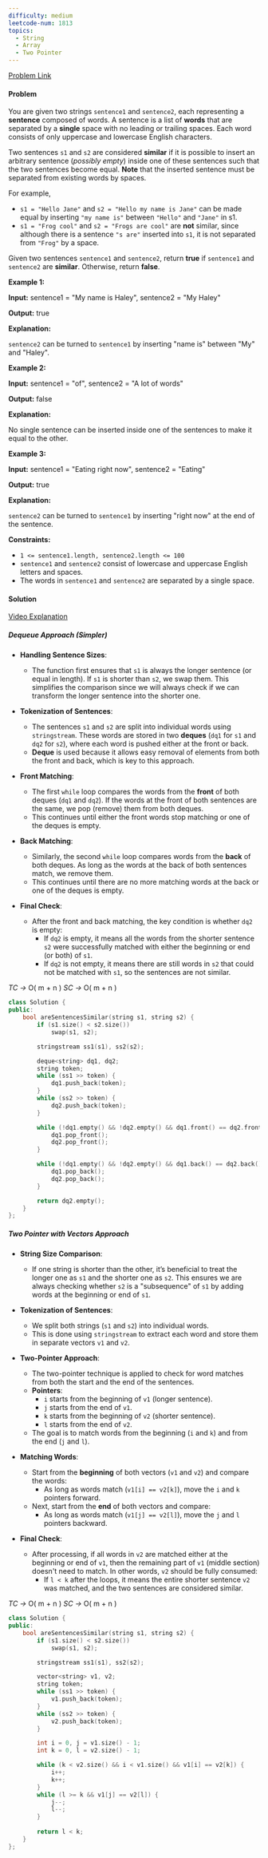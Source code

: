 ```yaml
---
difficulty: medium
leetcode-num: 1813
topics:
  - String
  - Array
  - Two Pointer
---
```

[Problem Link](https://leetcode.com/problems/sentence-similarity-iii/)

#### Problem
You are given two strings `sentence1` and `sentence2`, each representing a **sentence** composed of words. A sentence is a list of **words** that are separated by a **single** space with no leading or trailing spaces. Each word consists of only uppercase and lowercase English characters.

Two sentences `s1` and `s2` are considered **similar** if it is possible to insert an arbitrary sentence (_possibly empty_) inside one of these sentences such that the two sentences become equal. **Note** that the inserted sentence must be separated from existing words by spaces.

For example,

- `s1 = "Hello Jane"` and `s2 = "Hello my name is Jane"` can be made equal by inserting `"my name is"` between `"Hello"` and `"Jane"` in s1.
- `s1 = "Frog cool"` and `s2 = "Frogs are cool"` are **not** similar, since although there is a sentence `"s are"` inserted into `s1`, it is not separated from `"Frog"` by a space.

Given two sentences `sentence1` and `sentence2`, return **true** if `sentence1` and `sentence2` are **similar**. Otherwise, return **false**.

**Example 1:**

**Input:** sentence1 = "My name is Haley", sentence2 = "My Haley"

**Output:** true

**Explanation:**

`sentence2` can be turned to `sentence1` by inserting "name is" between "My" and "Haley".

**Example 2:**

**Input:** sentence1 = "of", sentence2 = "A lot of words"

**Output:** false

**Explanation:**

No single sentence can be inserted inside one of the sentences to make it equal to the other.

**Example 3:**

**Input:** sentence1 = "Eating right now", sentence2 = "Eating"

**Output:** true

**Explanation:**

`sentence2` can be turned to `sentence1` by inserting "right now" at the end of the sentence.

**Constraints:**

- `1 <= sentence1.length, sentence2.length <= 100`
- `sentence1` and `sentence2` consist of lowercase and uppercase English letters and spaces.
- The words in `sentence1` and `sentence2` are separated by a single space.

#### Solution
[Video Explanation](https://youtu.be/J9KwcuukMZE)

##### Dequeue Approach (Simpler)
- **Handling Sentence Sizes**:
    
    - The function first ensures that `s1` is always the longer sentence (or equal in length). If `s1` is shorter than `s2`, we swap them. This simplifies the comparison since we will always check if we can transform the longer sentence into the shorter one.
- **Tokenization of Sentences**:
    
    - The sentences `s1` and `s2` are split into individual words using `stringstream`. These words are stored in two **deques** (`dq1` for `s1` and `dq2` for `s2`), where each word is pushed either at the front or back.
    - **Deque** is used because it allows easy removal of elements from both the front and back, which is key to this approach.
- **Front Matching**:
    
    - The first `while` loop compares the words from the **front** of both deques (`dq1` and `dq2`). If the words at the front of both sentences are the same, we pop (remove) them from both deques.
    - This continues until either the front words stop matching or one of the deques is empty.
- **Back Matching**:
    
    - Similarly, the second `while` loop compares words from the **back** of both deques. As long as the words at the back of both sentences match, we remove them.
    - This continues until there are no more matching words at the back or one of the deques is empty.
- **Final Check**:
    
    - After the front and back matching, the key condition is whether `dq2` is empty:
        - If `dq2` is empty, it means all the words from the shorter sentence `s2` were successfully matched with either the beginning or end (or both) of `s1`.
        - If `dq2` is not empty, it means there are still words in `s2` that could not be matched with `s1`, so the sentences are not similar.

*TC ->* O( m + n )
*SC ->* O( m + n )

```cpp title=Code
class Solution {
public:
    bool areSentencesSimilar(string s1, string s2) {
        if (s1.size() < s2.size())
            swap(s1, s2);

        stringstream ss1(s1), ss2(s2);

        deque<string> dq1, dq2;
        string token;
        while (ss1 >> token) {
            dq1.push_back(token);
        }
        while (ss2 >> token) {
            dq2.push_back(token);
        }

        while (!dq1.empty() && !dq2.empty() && dq1.front() == dq2.front()) {
            dq1.pop_front();
            dq2.pop_front();
        }

        while (!dq1.empty() && !dq2.empty() && dq1.back() == dq2.back()) {
            dq1.pop_back();
            dq2.pop_back();
        }

        return dq2.empty();
    }
};
```


##### Two Pointer with Vectors Approach
- **String Size Comparison**:
    
    - If one string is shorter than the other, it’s beneficial to treat the longer one as `s1` and the shorter one as `s2`. This ensures we are always checking whether `s2` is a "subsequence" of `s1` by adding words at the beginning or end of `s1`.
- **Tokenization of Sentences**:
    
    - We split both strings (`s1` and `s2`) into individual words.
    - This is done using `stringstream` to extract each word and store them in separate vectors `v1` and `v2`.
- **Two-Pointer Approach**:
    
    - The two-pointer technique is applied to check for word matches from both the start and the end of the sentences.
    - **Pointers**:
        - `i` starts from the beginning of `v1` (longer sentence).
        - `j` starts from the end of `v1`.
        - `k` starts from the beginning of `v2` (shorter sentence).
        - `l` starts from the end of `v2`.
    - The goal is to match words from the beginning (`i` and `k`) and from the end (`j` and `l`).
- **Matching Words**:
    
    - Start from the **beginning** of both vectors (`v1` and `v2`) and compare the words:
        - As long as words match (`v1[i] == v2[k]`), move the `i` and `k` pointers forward.
    - Next, start from the **end** of both vectors and compare:
        - As long as words match (`v1[j] == v2[l]`), move the `j` and `l` pointers backward.
- **Final Check**:
    
    - After processing, if all words in `v2` are matched either at the beginning or end of `v1`, then the remaining part of `v1` (middle section) doesn't need to match. In other words, `v2` should be fully consumed:
        - If `l < k` after the loops, it means the entire shorter sentence `v2` was matched, and the two sentences are considered similar.

*TC ->* O( m + n )
*SC ->* O( m + n )

```cpp title=Code
class Solution {
public:
    bool areSentencesSimilar(string s1, string s2) {
        if (s1.size() < s2.size())
            swap(s1, s2);

        stringstream ss1(s1), ss2(s2);

        vector<string> v1, v2;
        string token;
        while (ss1 >> token) {
            v1.push_back(token);
        }
        while (ss2 >> token) {
            v2.push_back(token);
        }

        int i = 0, j = v1.size() - 1;
        int k = 0, l = v2.size() - 1;

        while (k < v2.size() && i < v1.size() && v1[i] == v2[k]) {
            i++;
            k++;
        }
        while (l >= k && v1[j] == v2[l]) {
            j--;
            l--;
        }
        
        return l < k;
    }
};
```